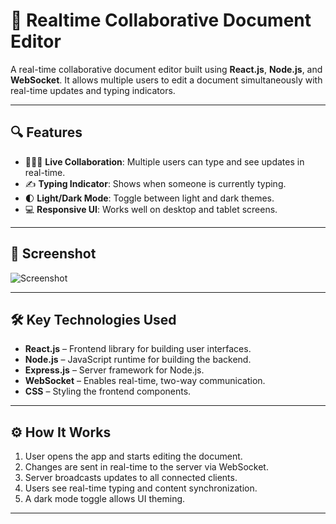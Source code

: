 # 📝 Realtime Collaborative Document Editor

A real-time collaborative document editor built using **React.js**, **Node.js**, and **WebSocket**. It allows multiple users to edit a document simultaneously with real-time updates and typing indicators.  

---

## 🔍 Features

- 🧑‍🤝‍🧑 **Live Collaboration**: Multiple users can type and see updates in real-time.
- ✍️ **Typing Indicator**: Shows when someone is currently typing.
- 🌓 **Light/Dark Mode**: Toggle between light and dark themes.
- 💻 **Responsive UI**: Works well on desktop and tablet screens.

---

## 📸 Screenshot


![Screenshot](screenshot.png)

---

## 🛠️ Key Technologies Used

- **React.js** – Frontend library for building user interfaces.
- **Node.js** – JavaScript runtime for building the backend.
- **Express.js** – Server framework for Node.js.
- **WebSocket** – Enables real-time, two-way communication.
- **CSS** – Styling the frontend components.

---

## ⚙️ How It Works

1. User opens the app and starts editing the document.
2. Changes are sent in real-time to the server via WebSocket.
3. Server broadcasts updates to all connected clients.
4. Users see real-time typing and content synchronization.
5. A dark mode toggle allows UI theming.

---

